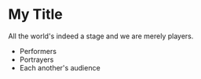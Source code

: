 # My Title #
All the world's indeed a stage and we are merely players.
            
* Performers
* Portrayers
* Each another's audience